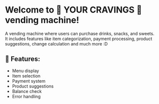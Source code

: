 # Welcome to 🎀 YOUR CRAVINGS 🎀 vending machine!
A vending machine where users can purchase drinks, snacks, and sweets. It includes features like item categorization, payment processing, product suggestions, change calculation and much more :D


## 🎀 Features:
- Menu display
- Item selection
- Payment system
- Product suggestions
- Balance check
- Error handling 